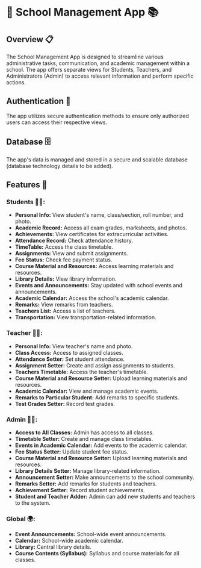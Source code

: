 # 🏫 School Management App 📚

## Overview 📋
The School Management App is designed to streamline various administrative tasks, communication, and academic management within a school. The app offers separate views for Students, Teachers, and Administrators (Admin) to access relevant information and perform specific actions.

## Authentication 🔐
The app utilizes secure authentication methods to ensure only authorized users can access their respective views.

## Database 🗄️
The app's data is managed and stored in a secure and scalable database (database technology details to be added).

## Features 🚀

### Students 🧑‍🎓:
- **Personal Info:** View student's name, class/section, roll number, and photo.
- **Academic Record:** Access all exam grades, marksheets, and photos.
- **Achievements:** View certificates for extracurricular activities.
- **Attendance Record:** Check attendance history.
- **TimeTable:** Access the class timetable.
- **Assignments:** View and submit assignments.
- **Fee Status:** Check fee payment status.
- **Course Material and Resources:** Access learning materials and resources.
- **Library Details:** View library information.
- **Events and Announcements:** Stay updated with school events and announcements.
- **Academic Calendar:** Access the school's academic calendar.
- **Remarks:** View remarks from teachers.
- **Teachers List:** Access a list of teachers.
- **Transportation:** View transportation-related information.

### Teacher 👩‍🏫:
- **Personal Info:** View teacher's name and photo.
- **Class Access:** Access to assigned classes.
- **Attendance Setter:** Set student attendance.
- **Assignment Setter:** Create and assign assignments to students.
- **Teachers Timetable:** Access the teacher's timetable.
- **Course Material and Resource Setter:** Upload learning materials and resources.
- **Academic Calendar:** View and manage academic events.
- **Remarks to Particular Student:** Add remarks to specific students.
- **Test Grades Setter:** Record test grades.

### Admin 👨‍💼:
- **Access to All Classes:** Admin has access to all classes.
- **Timetable Setter:** Create and manage class timetables.
- **Events in Academic Calendar:** Add events to the academic calendar.
- **Fee Status Setter:** Update student fee status.
- **Course Material and Resource Setter:** Upload learning materials and resources.
- **Library Details Setter:** Manage library-related information.
- **Announcement Setter:** Make announcements to the school community.
- **Remarks Setter:** Add remarks for students and teachers.
- **Achievement Setter:** Record student achievements.
- **Student and Teacher Adder:** Admin can add new students and teachers to the system.

### Global 🌍:
- **Event Announcements:** School-wide event announcements.
- **Calendar:** School-wide academic calendar.
- **Library:** Central library details.
- **Course Contents (Syllabus):** Syllabus and course materials for all classes.





